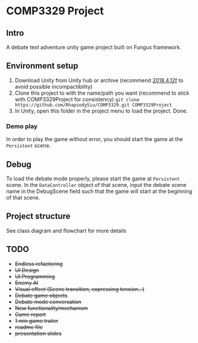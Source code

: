 # COMP3329 Project

## Intro
A debate text adventure unity game project built on Fungus framework.

## Environment setup
1. Download Unity from Unity hub or archive (recommend [2018.4.12f](https://unity3d.com/get-unity/download/archive "2018.4.12f") to avoid possible incompactibility)
2. Clone this project to with the name/path you want (recommend to stick with COMP3329Project for consistency)
`git clone https://github.com/RhapsodySiu/COMP3329.git COMP3329Project`
3. In Unity, open this folder in the project menu to load the project. Done.

### Demo play
In order to play the game without error, you should start the game at the `Persistent` scene.

## Debug
To load the debate mode properly, please start the game at `Persistent` scene.
In the `DataController` object of that scene, input the debate scene name in the DebugScene field such that the game will start at the beginning of that scene.

## Project structure
See class diagram and flowchart for more details

## TODO
- ~~Endless refactoring~~
- ~~UI Design~~
- ~~UI Programming~~
- ~~Enemy AI~~
- ~~Visual effect (Scene transition, expressing tension...)~~
- ~~Debate game objects~~
- ~~Debate mode conversation~~
- ~~New functionality/mechanism~~
- ~~Game report~~
- ~~1 min game trailer~~
- ~~readme file~~
- ~~presentation slides~~
